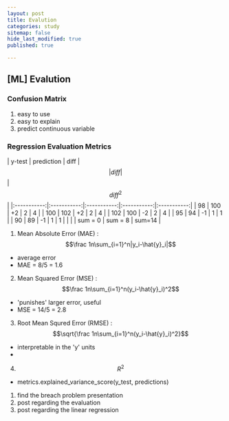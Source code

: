 ```yaml
---
layout: post
title: Evalution
categories: study
sitemap: false
hide_last_modified: true
published: true

---
```


## [ML] Evalution

### Confusion Matrix
1. easy to use
2. easy to explain
3. predict continuous variable

### Regression Evaluation Metrics

| y-test      | prediction  | diff        | $$|diff|$$  | $${diff}^2$$ |
|:-----------:|:-----------:|:-----------:|:-----------:|:-----------:|
| 98          | 100         | +2          | 2           | 4 |
| 100         | 102         | +2          | 2           | 4 |
| 102         | 100         | -2          | 2           | 4 |
| 95          | 94          | -1          | 1           | 1 |
| 90          | 89          | -1          | 1           | 1 |
| | | sum = 0 | sum = 8 | sum=14 |

1. Mean Absolute Error (MAE) : $$\frac 1n\sum_{i=1}^n|y_i-\hat{y}_i|$$
- average error
- MAE = 8/5 = 1.6

2. Mean Squared Error (MSE) : $$\frac 1n\sum_{i=1}^n(y_i-\hat{y}_i)^2$$
- 'punishes' larger error, useful  
- MSE = 14/5 = 2.8

3. Root Mean Squred Error (RMSE) :  $$\sqrt{\frac 1n\sum_{i=1}^n(y_i-\hat{y}_i)^2}$$
- interpretable in the 'y' units
- 

4. $${R}^2$$
- metrics.explained_variance_score(y_test, predictions)



1. find the breach problem presentation
2. post regarding the evaluation
3. post regarding the linear regression


